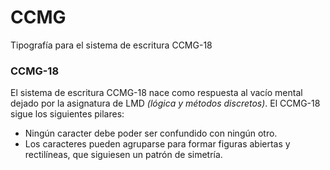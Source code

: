 # CCMG
Tipografía para el sistema de escritura CCMG-18

### CCMG-18
El sistema de escritura CCMG-18 nace como respuesta al vacío mental dejado por la asignatura de LMD *(lógica y métodos discretos)*. El CCMG-18 sigue los siguientes pilares:
- Ningún caracter debe poder ser confundido con ningún otro.
- Los caracteres pueden agruparse para formar figuras abiertas y rectilíneas, que siguiesen un patrón de simetría.
